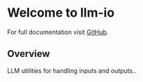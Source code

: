 # Welcome to llm-io

For full documentation visit [GitHub](https://github.com/lukemiloszewski/llm-io).

## Overview

LLM utilities for handling inputs and outputs..
